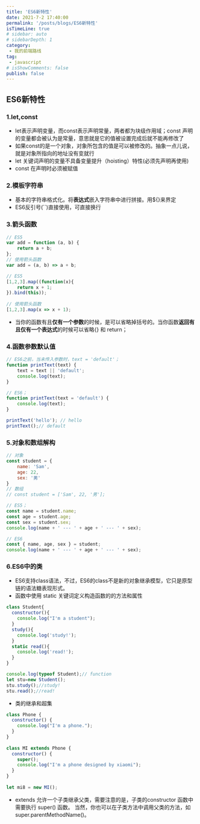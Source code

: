 ```yaml
---
title: 'ES6新特性'
date: 2021-7-2 17:40:00
permalink: '/posts/blogs/ES6新特性'
isTimeLine: true
# sidebar: auto
# sidebarDepth: 1
category:
 - 我的前端路线
tag:
 - javascript
# isShowComments: false
publish: false
---
```


## ES6新特性

### 1.let,const

* let表示声明变量，而const表示声明常量，两者都为块级作用域；const 声明的变量都会被认为是常量，意思就是它的值被设置完成后就不能再修改了
* 如果const的是一个对象，对象所包含的值是可以被修改的。抽象一点儿说，就是对象所指向的地址没有变就行
* let 关键词声明的变量不具备变量提升（hoisting）特性(必须先声明再使用)
* const 在声明时必须被赋值

### 2.模板字符串

* 基本的字符串格式化。将**表达式**嵌入字符串中进行拼接。用${}来界定
* ES6反引号(``)直接使用，可直接换行

### 3.箭头函数

```js
// ES5
var add = function (a, b) {
    return a + b;
};
// 使用箭头函数
var add = (a, b) => a + b;

// ES5
[1,2,3].map((function(x){
    return x + 1;
}).bind(this));
    
// 使用箭头函数
[1,2,3].map(x => x + 1);
```

* 当你的函数有且**仅有一个参数**的时候，是可以省略掉括号的。当你函数**返回有且仅有一个表达式**的时候可以省略{} 和 return；

### 4.函数参数默认值

```js
// ES6之前，当未传入参数时，text = 'default'；
function printText(text) {
    text = text || 'default';
    console.log(text);
}

// ES6；
function printText(text = 'default') {
    console.log(text);
}

printText('hello'); // hello
printText();// default
```

### 5.对象和数组解构

```js
// 对象
const student = {
    name: 'Sam',
    age: 22,
    sex: '男'
}
// 数组
// const student = ['Sam', 22, '男'];

// ES5；
const name = student.name;
const age = student.age;
const sex = student.sex;
console.log(name + ' --- ' + age + ' --- ' + sex);

// ES6
const { name, age, sex } = student;
console.log(name + ' --- ' + age + ' --- ' + sex);
```

### 6.ES6中的类

* ES6支持class语法，不过，ES6的class不是新的对象继承模型，它只是原型链的语法糖表现形式。
* 函数中使用 static 关键词定义构造函数的的方法和属性

```js
class Student{
  constructor(){
    console.log("I'm a student");
  }
  study(){
    console.log('study!');
  }
  static read(){
    console.log('read!');
  }
}

console.log(typeof Student);// function
let stu=new Student();
stu.study();//study!
stu.read();//read!
```

* 类的继承和超集

```js
class Phone {
  constructor() {
    console.log("I'm a phone.");
  }
}
 
class MI extends Phone {
  constructor() {
    super();
    console.log("I'm a phone designed by xiaomi");
  }
}
 
let mi8 = new MI();
```

* extends 允许一个子类继承父类，需要注意的是，子类的constructor 函数中需要执行 super() 函数。 当然，你也可以在子类方法中调用父类的方法，如super.parentMethodName()。

